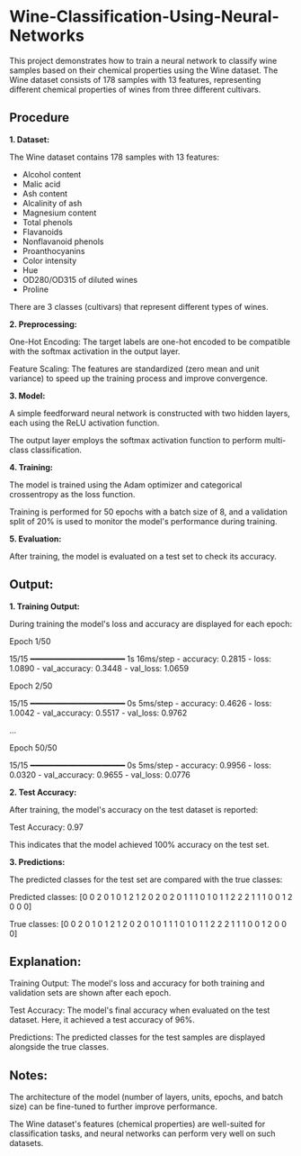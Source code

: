 # Wine-Classification-Using-Neural-Networks

This project demonstrates how to train a neural network to classify wine samples based on their chemical properties using the Wine dataset. The Wine dataset consists of 178 samples with 13 features, representing different chemical properties of wines from three different cultivars.

## Procedure
**1. Dataset:**

  The Wine dataset contains 178 samples with 13 features:
   - Alcohol content
   - Malic acid
   - Ash content
   - Alcalinity of ash
   - Magnesium content
   - Total phenols
   - Flavanoids
   - Nonflavanoid phenols
   - Proanthocyanins
   - Color intensity
   - Hue
   - OD280/OD315 of diluted wines
   - Proline
     
  There are 3 classes (cultivars) that represent different types of wines.

**2. Preprocessing:**

One-Hot Encoding: The target labels are one-hot encoded to be compatible with the softmax activation in the output layer.

Feature Scaling: The features are standardized (zero mean and unit variance) to speed up the training process and improve convergence.

**3. Model:**

A simple feedforward neural network is constructed with two hidden layers, each using the ReLU activation function.

The output layer employs the softmax activation function to perform multi-class classification.

**4. Training:**

The model is trained using the Adam optimizer and categorical crossentropy as the loss function.

Training is performed for 50 epochs with a batch size of 8, and a validation split of 20% is used to monitor the model's performance during training.

**5. Evaluation:**

After training, the model is evaluated on a test set to check its accuracy.

## Output:

**1. Training Output:**

During training the model's loss and accuracy are displayed for each epoch:

Epoch 1/50

15/15 ━━━━━━━━━━━━━━━━━━━━ 1s 16ms/step - accuracy: 0.2815 - loss: 1.0890 - val_accuracy: 0.3448 - val_loss: 1.0659

Epoch 2/50

15/15 ━━━━━━━━━━━━━━━━━━━━ 0s 5ms/step - accuracy: 0.4626 - loss: 1.0042 - val_accuracy: 0.5517 - val_loss: 0.9762

...

Epoch 50/50

15/15 ━━━━━━━━━━━━━━━━━━━━ 0s 5ms/step - accuracy: 0.9956 - loss: 0.0320 - val_accuracy: 0.9655 - val_loss: 0.0776

**2. Test Accuracy:**

After training, the model's accuracy on the test dataset is reported:

Test Accuracy: 0.97

This indicates that the model achieved 100% accuracy on the test set.

**3. Predictions:**

The predicted classes for the test set are compared with the true classes:

Predicted classes: [0 0 2 0 1 0 1 2 1 2 0 2 0 2 0 1 1 1 0 1 0 1 1 2 2 2 1 1 1 0 0 1 2 0 0 0]

True classes:      [0 0 2 0 1 0 1 2 1 2 0 2 0 1 0 1 1 1 0 1 0 1 1 2 2 2 1 1 1 0 0 1 2 0 0 0]

## Explanation:

Training Output: The model's loss and accuracy for both training and validation sets are shown after each epoch.

Test Accuracy: The model's final accuracy when evaluated on the test dataset. Here, it achieved a test accuracy of 96%.

Predictions: The predicted classes for the test samples are displayed alongside the true classes.

## Notes:

The architecture of the model (number of layers, units, epochs, and batch size) can be fine-tuned to further improve performance.

The Wine dataset's features (chemical properties) are well-suited for classification tasks, and neural networks can perform very well on such datasets.

